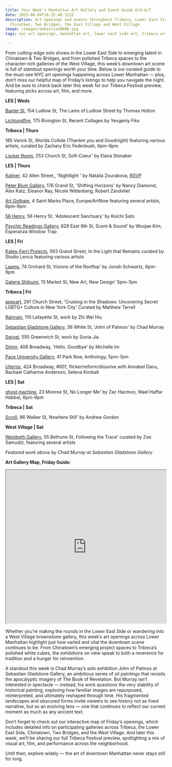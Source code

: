 ```yaml
---
title: Your Week's Manhattan Art Gallery and Event Guide 6/4-6/7
date: 2025-06-04T16:25:40.312Z
description: Art openings and events throughout Tribeca, Lower East Side,
  Chinatown, Two Bridges, the East Village and West Village
image: /images/sebastian0606.jpg
tags: nyc art openings, manhattan art, lower east side art, tribeca art

---
```

From cutting-edge solo shows in the Lower East Side to emerging talent in Chinatown & Two Bridges, and from polished Tribeca spaces to the character-rich galleries of the West Village, this week’s downtown art scene is full of standout openings worth your time. Below is our curated guide to the must-see NYC art openings happening across Lower Manhattan — plus, don’t miss our helpful map of Friday’s listings to help you navigate the night. And be sure to check back later this week for our Tribeca Festival preview, featuring picks across art, film, and more.

**L﻿ES | Weds**

[Baxter St](https://www.instagram.com/baxterstccny), 154 Ludlow St, The Lams of Ludlow Street by Thomas Holton

[Lichtundfire](https://www.lichtundfire.com/), 175 Rivington St, Recent Collages by Yevgeniy Fiks

**Tribeca | Thurs**

185 Varick St, Worlds Collide (Thankm you and Goodnight) featuring various artists, curated by Zachary Eric Federbush, 6pm-9pm

[Locker Room](https://www.instagram.com/thelockerroomnyc), 253 Church St, Soft-Coeur' by Elana Stonaker

**L﻿ES | Thurs**

[Kaliner](https://kalinergallery.com/), 42 Allen Street,, 'Nightlight ' by Natalia Zourabova, [RSVP](https://www.eventbrite.com/e/opening-reception-for-nightlight-tickets-1369116346849?aff=oddtdtcreator&utm-source=cp&utm-campaign=social&utm-content=attendeeshare&utm-medium=discovery&utm-term=listing)

[Peter Blum Gallery](https://www.peterblumgallery.com/exhibitions), 176 Grand St, 'Shifting Horizons' by Nancy Diamond, Alex Katz, Eleanor Ray, Nicole Wittenberg, Robert Zandvliet

[Art Gotham](https://www.instagram.com/artgotham), 4 Saint Marks Place, Europe/ArtNow featuring several artists, 6pm-9pm

[56 Henry](https://56henry.nyc/exhibitions/adolescent-sanctuary), 56 Henry St, 'Adolescent Sanctuary' by Koichi Sato

[Psychic Readings Gallery](https://www.psychicreadingsgallery.com/), 629 East 9th St, Scent & Sound' by Woojae Kim, Esperanza Window Trap

**L﻿ES | Fri**

[Kates-Ferri Projects](https://www.katesferriprojects.com/), 563 Grand Street, In the Light that Remains curated by Studio Lenca featuring various artists

[Laams](https:/www.instagram.cmo/laams.nyc), 74 Orchard St, Visions of the Rooftop' by Jonah Schwartz, 6pm-9pm

[Galerie Shibumi](https://www.instagram.com/galerie.shibumi), 13 Market St, New Art, New Design' 5pm-7pm

**T﻿ribeca | Fri**

[apexart](https://apexart.org/terrell2.php), 291 Church Street, 'Cruising in the Shadows: Uncovering Secret LGBTQ+ Culture in New York City' Curated by Matthew Terrell

[Rainrain](https://www.rainraingallery.com/about), 110 Lafayette St, work by Zhi Wei Hiu

[Sebastian Gladstone Gallery](https://sebastiangladstone.com/exhibitions/71-chad-murray-john-of-patmos-new-york/), 36 White St, 'John of Patmos' by Chad Murray

[Swivel](https://www.swivelgallery.com/), 555 Greenwich St, work by Sonia Jia

[Dimin](https://www.dimin.nyc/exhibitions/30-michelle-im-hello-goodbye/press_release_text/), 406 Broadway, 'Hello, Goodbye' by Michelle Im

[Pace University Gallery](https://www.pace.edu/dyson/life-dyson/art-gallery), 41 Park Row, Anthology, 5pm-7pm

[Ulterior](http://www.ulteriorgallery.com/), 424 Broadway, #601, flicker/reform/dissolve with Annabel Daou, Rachael Catharine Anderson, Selena Kimball

**L﻿ES  | Sat**

[ghost machine](https://www.ghostmachine.nyc), 23 Monroe St, No Longer Me' by Zac Hacmon, Wael Haffar Habbal, 6pm-9pm

**T﻿ribeca | Sat**

[Scroll](https://www.instagram.com/scroll.nyc), 86 Walker St, Nowhere Still' by Andrew Gordon

**West Village | Sat**

[Westbeth Gallery](https://westbeth.org/event/rutgers-in-new-york-following-the-trace/), 55 Bethune St, Following the Trace' curated by Zoe Samudzi, featuring several artists

*F﻿eatured work above by Chad Murray at Sebastian Gladstone Gallery*

**Art Gallery Map, Friday Guide:** 

<iframe src="https://www.google.com/maps/d/u/1/embed?mid=1qBg-ToEX-E8a5FHDy2Bzty4hm0BE-rg&ehbc=2E312F" width="100%" height="480"></iframe>

Whether you’re making the rounds in the Lower East Side or wandering into a West Village brownstone gallery, this week’s art openings across Lower Manhattan highlight just how varied and vital the downtown scene continues to be. From Chinatown’s emerging project spaces to Tribeca’s polished white cubes, the exhibitions on view speak to both a reverence for tradition and a hunger for reinvention.

A standout this week is Chad Murray’s solo exhibition John of Patmos at Sebastian Gladstone Gallery, an ambitious series of oil paintings that revisits the apocalyptic imagery of The Book of Revelation. But Murray isn’t interested in spectacle — instead, his work questions the very stability of historical painting, exploring how familiar images are repurposed, reinterpreted, and ultimately reshaped through time. His fragmented landscapes and obscured forms invite viewers to see history not as fixed narrative, but as an evolving lens — one that continues to reflect our current moment as much as any ancient text.

Don’t forget to check out our interactive map of Friday’s openings, which includes detailed info on participating galleries across Tribeca, the Lower East Side, Chinatown, Two Bridges, and the West Village. And later this week, we’ll be sharing our full Tribeca Festival preview, spotlighting a mix of visual art, film, and performance across the neighborhood.

Until then, explore widely — the art of downtown Manhattan never stays still for long.